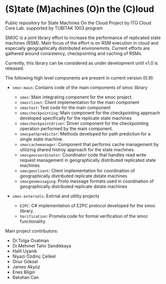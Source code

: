 # (S)tate (M)achines (O)n the (C)loud

Public repository for State Machines On the Cloud Project by İTÜ Cloud Core Lab. supported by TUBITAK 1003 program

SMOC is a joint library effort to increase the performance of replicated state machines (RSM). Main focus of the effort is on RSM execution in cloud and especially geographically distributed environemnts. Current efforts are gathered around consistency, checkpointing and caching of RSMs.

Currently, this library can be considered as under development until v1.0 is released. 

The following high level components are present in current version (0.9):

- ``smoc-main``: Contains code of the main components of smoc library
    - ``smoc``: Main integrating component for the smoc project.
    - ``smocclinet``: Client implementation for the main component
    - ``smoctest``: Test code for the main component 
    - ``smoccheckpointing``: Main component for the checkpointing approach developed specifically for the replicate state machines
    - ``smoccheckpointdriver``: Driver component for the checkpointing operation performed by the main component.
    - ``smocpathpredictor``: Methods developed for path prediction for a single state machine.
    - ``smoccachemanager``: Component that performs cache management by utilizing shared histroy approach for the state machines.
    - ``smocgeocoordinator``: Coordinator code that handles read write request management in geographically distributed replicated state machines
    - ``smocgeoclient``: Client implementation for coordination of geographically distributed replicate dstate machines
    - ``smocgeomessaging``: Proto message formats used in coordination of geographically distributed replicate dstate machines
    
- ``smoc-externals``: Extrnal and utility projects
    - ``E2PC``: C\# implementation of E2PC protocol developed for the smoc library.
    - ``Verification``: Promela code for formal verification of the smoc functionality

Main project contributors:
- Dr.Tolga Ovatman
- Dr.Mehmet Tahir Sandıkkaya
- Halit Uyanık
- Niyazi Özdinç Çelikel
- Onur Göksel
- James Akyüz
- Enes Bilgin
- Batuhan Can